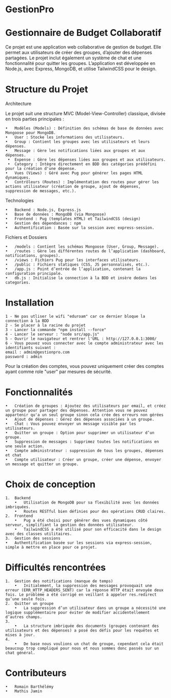 # GestionPro

# Gestionnaire de Budget Collaboratif

Ce projet est une application web collaborative de gestion de budget. Elle permet aux utilisateurs de créer des groupes, d’ajouter des dépenses partagées. Le projet inclut également un système de chat et une fonctionnalité pour quitter les groupes. L’application est développée en Node.js, avec Express, MongoDB, et utilise TailwindCSS pour le design.

# Structure du Projet

Architecture

Le projet suit une structure MVC (Model-View-Controller) classique, divisée en trois parties principales :

	•	Modèles (Models) : Définition des schémas de base de données avec Mongoose pour MongoDB.
	•	User : Stocke les informations des utilisateurs.
	•	Group : Contient les groupes avec les utilisateurs et leurs dépenses.
	•	Message : Gère les notifications liées aux groupes et aux dépenses.
 	 •	Expense : Gère les dépenses liées aux groupes et aux utilisateurs.
 	 •	Category : Intègre directement en BDD des catégories prédéfini pour la création d'une dépense.
	•	Vues (Views) : Géré avec Pug pour générer les pages HTML dynamiques.
	•	Contrôleurs (Routes) : Implémentation des routes pour gérer les actions utilisateur (création de groupe, ajout de dépenses, suppression de messages, etc.).

 Technologies

	•	Backend : Node.js, Express.js
	•	Base de données : MongoDB (via Mongoose)
	•	Frontend : Pug (templates HTML) et TailwindCSS (design)
	•	Gestion des dépendances : npm
	•	Authentification : Basée sur la session avec express-session.

Fichiers et Dossiers

	•	/models : Contient les schémas Mongoose (User, Group, Message).
	•	/routes : Gère les différentes routes de l’application (dashboard, notifications, groupes).
	•	/views : Fichiers Pug pour les interfaces utilisateurs.
	•	/public : Fichiers statiques (CSS, JS personnalisés, etc.).
	•	/app.js : Point d’entrée de l’application, contenant la configuration principale.
	•	db.js : Initialise la connection à la BDD et insère dedans les categories.

 # Installation

	1 - Ne pas utliser le wifi "eduroam" car ce dernier bloque la connection à la BDD
	2 - Se placer à la racine du projet
	3 - Lancer la commande "npm install --force"
	4 - Lancer le serveur : "node src/app.js"
	5 - Ouvrir le navigateur et rentrer l'URL : http://127.0.0.1:3000/
	6 - Vous pouvez vous connecter avec le compte administrateur avec les identifiants suivant : 
	email : admin@gestionpro.com
	password : admin
 Pour la création des comptes, vous pouvez uniquement créer des comptes ayant comme role "user" par mesures de sécurité.

# Fonctionnalités

	•	Création de groupes : Ajoutez des utilisateurs par email, et créez un groupe pour partager des dépenses. Attention vous ne pouvez appartenir qu'a un seul groupe sinon cela crée des erreurs non gérées
	•	Ajout de dépenses : Gérez des dépenses associées à un groupe.
	•	Chat : Vous pouvez envoyer un message visible par les utilisateurs.
	•	Quitter un groupe : Option pour supprimer un utilisateur d’un groupe.
	•	Suppression de messages : Supprimez toutes les notifications en une seule action.
 	•	Compte administrateur : suppression de tous les groupes, dépenses et chat
  	•	Compte utilisateur : Créer un groupe, créer une dépense, envoyer un message et quitter un groupe.
   
# Choix de conception

	1.	Backend
		•	Utilisation de MongoDB pour sa flexibilité avec les données imbriquées.
		•	Routes RESTful bien définies pour des opérations CRUD claires.
	2.	Frontend
		•	Pug a été choisi pour générer des vues dynamiques côté serveur, simplifiant la gestion des données utilisateur.
		•	TailwindCSS a été utilisé pour son efficacité dans le design avec des classes utilitaires.
	3.	Gestion des sessions
	•	Authentification basée sur les sessions via express-session, simple à mettre en place pour ce projet.
# Difficultés rencontrées

	1.	Gestion des notifications (manque de temps)
		•	Initialement, la suppression des messages provoquait une erreur (ERR_HTTP_HEADERS_SENT) car la réponse HTTP était envoyée deux fois. Le problème a été corrigé en veillant à appeler res.redirect qu’une seule fois.
	2.	Quitter un groupe
		•	La suppression d’un utilisateur dans un groupe a nécessité une logique supplémentaire pour éviter de modifier accidentellement d’autres champs.
	3.	
		•	La structure imbriquée des documents (groupes contenant des utilisateurs et des dépenses) a posé des défis pour les requêtes et mises à jour.
  	4.
   		•	De base nous voulions un chat de groupe, cependant cela était beaucoup trop compliqué pour nous et nous sommes donc passés sur un chat général.
# Contributeurs

	•	Romain Barthélémy
	•	Mathis Jamin
   		


 
